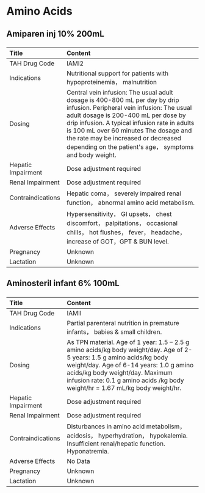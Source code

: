 # Amino Acids

## Amiparen inj 10% 200mL

##### 

| Title              | Content                                                                                                                                                                                                                                                                                                                                                      |
|:-------------------|:-------------------------------------------------------------------------------------------------------------------------------------------------------------------------------------------------------------------------------------------------------------------------------------------------------------------------------------------------------------|
| TAH Drug Code      | IAMI2                                                                                                                                                                                                                                                                                                                                                        |
| Indications        | Nutritional support for patients with hypoproteinemia， malnutrition                                                                                                                                                                                                                                                                                         |
| Dosing             | Central vein infusion: The usual adult dosage is 400-800 mL per day by drip infusion. Peripheral vein infusion: The usual adult dosage is 200-400 mL per dose by drip infusion. A typical infusion rate in adults is 100 mL over 60 minutes The dosage and the rate may be increased or decreased depending on the patient's age， symptoms and body weight. |
| Hepatic Impairment | Dose adjustment required                                                                                                                                                                                                                                                                                                                                     |
| Renal Impairment   | Dose adjustment required                                                                                                                                                                                                                                                                                                                                     |
| Contraindications  | Hepatic coma， severely impaired renal function， abnormal amino acid metabolism.                                                                                                                                                                                                                                                                            |
| Adverse Effects    | Hypersensitivity， GI upsets， chest discomfort， palpitations， occasional chills， hot flushes， fever， headache， increase of GOT，GPT & BUN level.                                                                                                                                                                                                      |
| Pregnancy          | Unknown                                                                                                                                                                                                                                                                                                                                                      |
| Lactation          | Unknown                                                                                                                                                                                                                                                                                                                                                      |

## Aminosteril infant 6% 100mL

##### 

| Title              | Content                                                                                                                                                                                                                                                                               |
|:-------------------|:--------------------------------------------------------------------------------------------------------------------------------------------------------------------------------------------------------------------------------------------------------------------------------------|
| TAH Drug Code      | IAMII                                                                                                                                                                                                                                                                                 |
| Indications        | Partial parenteral nutrition in premature infants， babies & small children.                                                                                                                                                                                                          |
| Dosing             | As TPN material. Age of 1 year: 1.5 – 2.5 g amino acids/kg body weight/day. Age of 2-5 years: 1.5 g amino acids/kg body weight/day. Age of 6-14 years: 1.0 g amino acids/kg body weight/day. Maximum infusion rate: 0.1 g amino acids /kg body weight/hr = 1.67 mL/kg body weight/hr. |
| Hepatic Impairment | Dose adjustment required                                                                                                                                                                                                                                                              |
| Renal Impairment   | Dose adjustment required                                                                                                                                                                                                                                                              |
| Contraindications  | Disturbances in amino acid metabolism， acidosis， hyperhydration， hypokalemia. Insufficient renal/hepatic function. Hyponatremia.                                                                                                                                                   |
| Adverse Effects    | No Data                                                                                                                                                                                                                                                                               |
| Pregnancy          | Unknown                                                                                                                                                                                                                                                                               |
| Lactation          | Unknown                                                                                                                                                                                                                                                                               |

